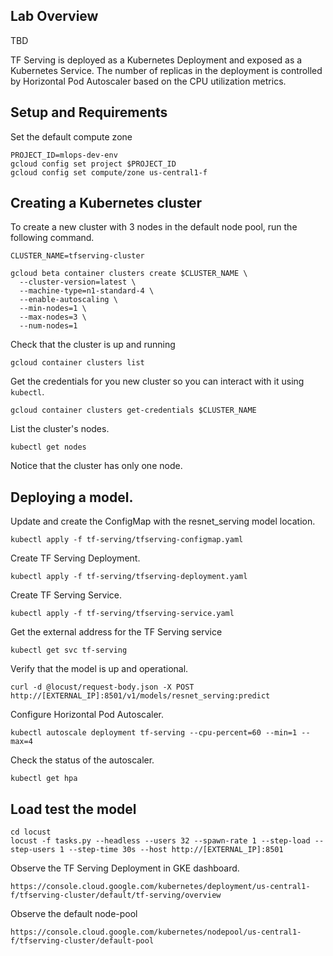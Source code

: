 ## Lab Overview

TBD

TF Serving is deployed as a Kubernetes Deployment and exposed as a Kubernetes Service. 
The number of replicas in the deployment is controlled by Horizontal Pod Autoscaler based on 
the CPU utilization metrics.


## Setup and Requirements

Set the default compute zone

```
PROJECT_ID=mlops-dev-env
gcloud config set project $PROJECT_ID
gcloud config set compute/zone us-central1-f
```

## Creating a Kubernetes cluster

To create a new cluster with 3 nodes in the default node pool, run the following command.


```
CLUSTER_NAME=tfserving-cluster

gcloud beta container clusters create $CLUSTER_NAME \
  --cluster-version=latest \
  --machine-type=n1-standard-4 \
  --enable-autoscaling \
  --min-nodes=1 \
  --max-nodes=3 \
  --num-nodes=1 
```

Check that the cluster is up and running

```
gcloud container clusters list
```

Get the credentials for you new cluster so you can interact with it using `kubectl`.

```
gcloud container clusters get-credentials $CLUSTER_NAME 
```

List the cluster's nodes.

```
kubectl get nodes
```

Notice that the cluster has only one node.




## Deploying a model.


Update and create the ConfigMap with the resnet_serving model location.

```
kubectl apply -f tf-serving/tfserving-configmap.yaml
```

Create TF Serving Deployment.

```
kubectl apply -f tf-serving/tfserving-deployment.yaml
```


Create  TF Serving Service.

```
kubectl apply -f tf-serving/tfserving-service.yaml
```

Get the external address for the TF Serving service

```
kubectl get svc tf-serving
```

Verify that the model is up and operational.

```
curl -d @locust/request-body.json -X POST http://[EXTERNAL_IP]:8501/v1/models/resnet_serving:predict
```

Configure Horizontal Pod Autoscaler.

```
kubectl autoscale deployment tf-serving --cpu-percent=60 --min=1 --max=4
```

Check the status of the autoscaler.

```
kubectl get hpa
```



## Load test the model

```
cd locust
locust -f tasks.py --headless --users 32 --spawn-rate 1 --step-load --step-users 1 --step-time 30s --host http://[EXTERNAL_IP]:8501
```

Observe the TF Serving Deployment in GKE dashboard.

```
https://console.cloud.google.com/kubernetes/deployment/us-central1-f/tfserving-cluster/default/tf-serving/overview
```

Observe the default node-pool

```
https://console.cloud.google.com/kubernetes/nodepool/us-central1-f/tfserving-cluster/default-pool
```